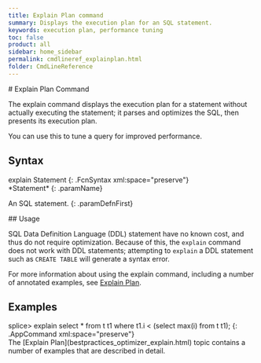 ```yaml
---
title: Explain Plan command
summary: Displays the execution plan for an SQL statement.
keywords: execution plan, performance tuning
toc: false
product: all
sidebar: home_sidebar
permalink: cmdlineref_explainplan.html
folder: CmdLineReference
---
```

<section>
<div class="TopicContent" data-swiftype-index="true" markdown="1">
# Explain Plan Command

The <span class="AppCommand">explain</span> command displays the
execution plan for a statement without actually executing the statement;
it parses and optimizes the SQL, then presents its execution plan.

You can use this to tune a query for improved performance.

## Syntax

<div class="fcnWrapperWide" markdown="1">
    explain Statement
{: .FcnSyntax xml:space="preserve"}

</div>
<div class="paramList" markdown="1">
*Statement*
{: .paramName}

An SQL statement.
{: .paramDefnFirst}

</div>
## Usage

SQL Data Definition Language (DDL) statement have no known cost, and
thus do not require optimization. Because of this, the `explain` command
does not work with DDL statements; attempting to `explain` a DDL
statement such as `CREATE TABLE` will generate a syntax error.

For more information about using the explain command, including a number
of annotated examples, see [Explain
Plan](bestpractices_optimizer_explain.html).

## Examples

<div class="preWrapperWide" markdown="1">
    splice> explain select * from t t1 where t1.i < (select max(i) from t t1);
{: .AppCommand xml:space="preserve"}

</div>
The [Explain Plan](bestpractices_optimizer_explain.html) topic contains a
number of examples that are described in detail.

</div>
</section>
